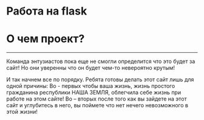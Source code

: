 # Работа на flask 
# О чем проект?
__________
Команда энтузиастов пока еще не смогли определится что это будет за сайт!
Но они уверенны что он будет чем-то невероятно крутым!

И так начнем все по порядку.
Ребята готовы делать этот сайт лишь для одной причины:
Во - первых чтобы ваша жизнь, жизнь простого гражданина республики НАША ЗЕМЛЯ, облегчила себе жизнь при работе на этом сайте!
Во – вторых после того как вы зайдете на этот сайт и углубитесь в него, вы поймете что нет нечего невозможного в этой жизни!
